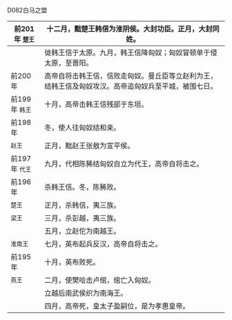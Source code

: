 D082白马之盟







| 前201年 `楚王` | 十二月，黜楚王韩信为淮阴侯。大封功臣。正月，大封同姓。              |
| ---------- | ---------------------------------------- |
|            | 徙韩王信于太原。九月，韩王信降匈奴；匈奴冒顿单于侵太原，至晋阳。         |
| 前200年      | 高帝自将击韩王信，信败走匈奴。曼丘臣等立赵利为王，结韩王信及匈奴攻汉。高帝追匈奴兵至平城，被围七日。 |
| 前199年 `韩王` | 十月，高帝击韩王信残部于东垣。                          |
| 前198年      | 冬，使人往匈奴结和亲。                              |
| `赵王`       | 正月，黜赵王张敖为宣平侯。                            |
| 前197年 `代王` | 九月，代相陈豨结匈奴自立为代王，高帝自将击之。                  |
| 前196年      | 杀韩王信。冬，陈豨败。                              |
| `楚王`       | 正月，杀韩信，夷三族。                              |
| `梁王`       | 三月，杀彭越，夷三族。                              |
|            | 五月，立赵佗为南越王。                              |
| `淮南王`      | 七月，英布起兵反汉，高帝自将击之。                        |
| 前195年      | 十月，英布败死。                                 |
| `燕王`       | 二月，使樊哙击卢绾，绾亡入匈奴。                         |
|            | 立越后南武侯织为南海王。                             |
|            | 四月，高帝死，皇太子盈嗣位，是为孝惠皇帝。                    |